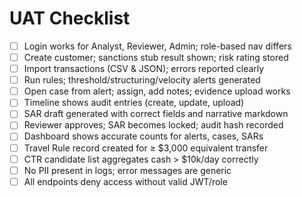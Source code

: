# UAT Checklist

- [ ] Login works for Analyst, Reviewer, Admin; role-based nav differs
- [ ] Create customer; sanctions stub result shown; risk rating stored
- [ ] Import transactions (CSV & JSON); errors reported clearly
- [ ] Run rules; threshold/structuring/velocity alerts generated
- [ ] Open case from alert; assign, add notes; evidence upload works
- [ ] Timeline shows audit entries (create, update, upload)
- [ ] SAR draft generated with correct fields and narrative markdown
- [ ] Reviewer approves; SAR becomes locked; audit hash recorded
- [ ] Dashboard shows accurate counts for alerts, cases, SARs
- [ ] Travel Rule record created for ≥ $3,000 equivalent transfer
- [ ] CTR candidate list aggregates cash > $10k/day correctly
- [ ] No PII present in logs; error messages are generic
- [ ] All endpoints deny access without valid JWT/role
